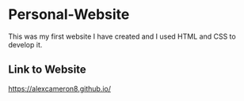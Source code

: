 # Personal-Website
This was my first website I have created and I used HTML and CSS to develop it.  

## Link to Website
https://alexcameron8.github.io/
